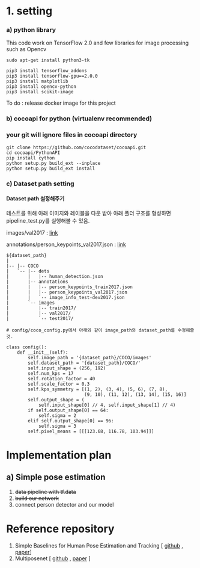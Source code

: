 # 1. setting

### a) python library

This code work on TensorFlow 2.0 and few libraries for image processing such as Opencv

```
sudo apt-get install python3-tk

pip3 install tensorflow_addons
pip3 install tensorflow-gpu==2.0.0
pip3 install matplotlib
pip3 install opencv-python
pip3 install scikit-image
```

To do : release docker image for this project

### b) cocoapi for python (virtualenv recommended)

### your git will ignore files in cocoapi directory

```
git clone https://github.com/cocodataset/cocoapi.git
cd cocoapi/PythonAPI
pip install cython
python setup.py build_ext --inplace
python setup.py build_ext install
```

### c) Dataset path setting

#### Dataset path 설정해주기 

테스트를 위해 아래 이미지와 레이블을 다운 받아 아래 폴더 구조를 형성하면 pipeline_test.py를 실행해볼 수 있음.

images/val2017 : [link](https://drive.google.com/open?id=10fKGaZva9c8Kf5_tGnCrEMGrDKcyiEoE)

annotations/person_keypoints_val2017.json : [link](https://drive.google.com/open?id=1jg3xa_HxQC8LMSO83eYBBrmW5ctbSane)



```
${dataset_path}
|
|-- |-- COCO
|   `-- |-- dets
|       |   |-- human_detection.json
|       |-- annotations
|       |   |-- person_keypoints_train2017.json
|       |   |-- person_keypoints_val2017.json
|       |   `-- image_info_test-dev2017.json
|       `-- images
|           |-- train2017/
|           |-- val2017/
|           `-- test2017/
```

```
# config/coco_config.py에서 아래와 같이 image_path와 dataset_path를 수정해줄 것.

class config():
    def __init__(self):
        self.image_path = '{dataset_path}/COCO/images'
        self.dataset_path = '{dataset_path}/COCO/'
        self.input_shape = (256, 192)
        self.num_kps = 17
        self.rotation_factor = 40
        self.scale_factor = 0.3
        self.kps_symmetry = [(1, 2), (3, 4), (5, 6), (7, 8),
                             (9, 10), (11, 12), (13, 14), (15, 16)]
        self.output_shape = (
            self.input_shape[0] // 4, self.input_shape[1] // 4)
        if self.output_shape[0] == 64:
            self.sigma = 2
        elif self.output_shape[0] == 96:
            self.sigma = 3
        self.pixel_means = [[[123.68, 116.78, 103.94]]]
```

# Implementation plan

## a) Simple pose estimation 

1. ~~data pipeline with tf.data~~
2. ~~build our network~~
3. connect person detector and our model



# Reference repository

1. Simple Baselines for Human Pose Estimation and Tracking [ [github](https://github.com/mks0601/TF-SimpleHumanPose) , [paper](https://arxiv.org/abs/1804.06208)]
2. Multiposenet [ [github](https://github.com/murdockhou/MultiPoseNet-tensorflow) , [paper](https://arxiv.org/abs/1807.04067) ]

